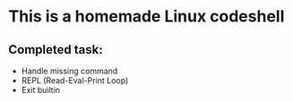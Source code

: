 # This is a homemade Linux codeshell
## Completed task:
- Handle missing command
- REPL (Read-Eval-Print Loop)
- Exit builtin
